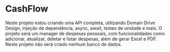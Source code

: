 # CashFlow
Neste projeto estou criando uma API completa, utilizando Domain Drive Design, injeção de dependência, async, await, testes de unidade e mais. O projeto será um manager de despesas pessoais, com funcionalidades como adicionar, atualizar, deletar e listar despesas, além de gerar Excel e PDF. Neste projeto não será criado nenhum banco de dados.
